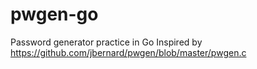 # pwgen-go
Password generator practice in Go
Inspired by https://github.com/jbernard/pwgen/blob/master/pwgen.c
